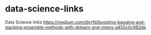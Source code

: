 # data-science-links
Data Science links
https://medium.com/@rrfd/boosting-bagging-and-stacking-ensemble-methods-with-sklearn-and-mlens-a455c0c982de

